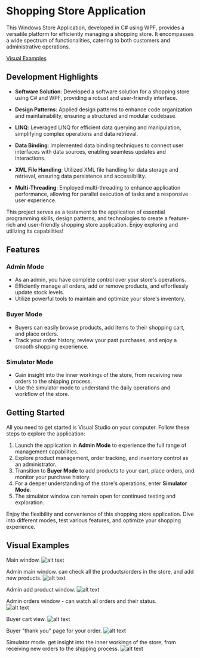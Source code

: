 # Shopping Store Application

This Windows Store Application, developed in C# using WPF, provides a versatile platform for efficiently managing a shopping store.
It encompasses a wide spectrum of functionalities, catering to both customers and administrative operations.

[Visual Examples](#Visual-Examples)
## Development Highlights

- **Software Solution**: Developed a software solution for a shopping store using C# and WPF, providing a robust and user-friendly interface.

- **Design Patterns**: Applied design patterns to enhance code organization and maintainability, ensuring a structured and modular codebase.

- **LINQ**: Leveraged LINQ for efficient data querying and manipulation, simplifying complex operations and data retrieval.

- **Data Binding**: Implemented data binding techniques to connect user interfaces with data sources, enabling seamless updates and interactions.

- **XML File Handling**: Utilized XML file handling for data storage and retrieval, ensuring data persistence and accessibility.

- **Multi-Threading**: Employed multi-threading to enhance application performance, allowing for parallel execution of tasks and a responsive user experience.

This project serves as a testament to the application of essential programming skills, design patterns, 
and technologies to create a feature-rich and user-friendly shopping store application. Enjoy exploring and utilizing its capabilities!

## Features

### Admin Mode
- As an admin, you have complete control over your store's operations.
- Efficiently manage all orders, add or remove products, and effortlessly update stock levels.
- Utilize powerful tools to maintain and optimize your store's inventory.

### Buyer Mode
- Buyers can easily browse products, add items to their shopping cart, and place orders.
- Track your order history, review your past purchases, and enjoy a smooth shopping experience.

### Simulator Mode
- Gain insight into the inner workings of the store, from receiving new orders to the shipping process.
- Use the simulator mode to understand the daily operations and workflow of the store.

## Getting Started

All you need to get started is Visual Studio on your computer. Follow these steps to explore the application:

1. Launch the application in **Admin Mode** to experience the full range of management capabilities.
2. Explore product management, order tracking, and inventory control as an administrator.
3. Transition to **Buyer Mode** to add products to your cart, place orders, and monitor your purchase history.
4. For a deeper understanding of the store's operations, enter **Simulator Mode**.
5. The simulator window can remain open for continued testing and exploration.

Enjoy the flexibility and convenience of this shopping store application. Dive into different modes, test various features, and optimize your shopping experience.

## Visual Examples
Main window.
![alt text](https://github.com/dotz600/dotNet5783_1523_2008/blob/main/MyStartUp/photo/%D7%A6%D7%99%D7%9C%D7%95%D7%9D%20%D7%9E%D7%A1%D7%9A%202023-09-05%20021750.png)

Admin main window. can check all the products/orders in the store, and add new products.
![alt text](https://github.com/dotz600/dotNet5783_1523_2008/blob/main/MyStartUp/photo/adminWin.png)

Admin add product window.
![alt text](https://github.com/dotz600/dotNet5783_1523_2008/blob/main/MyStartUp/photo/addProduct.png)

Admin orders window - can watch all orders and their status.  
![alt text](https://github.com/dotz600/dotNet5783_1523_2008/blob/main/MyStartUp/photo/orderWin.png)

Buyer cart view.
![alt text](https://github.com/dotz600/dotNet5783_1523_2008/blob/main/MyStartUp/photo/cartWin.png)

Buyer "thank you" page for your order.
![alt text](https://github.com/dotz600/dotNet5783_1523_2008/blob/main/MyStartUp/photo/thankYouPage.png)

Simulator mode. get insight into the inner workings of the store, from receiving new orders to the shipping process.
![alt text](https://github.com/dotz600/dotNet5783_1523_2008/blob/main/MyStartUp/photo/simulator.png)




